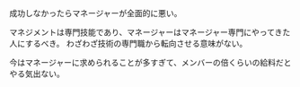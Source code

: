 成功しなかったらマネージャーが全面的に悪い。

マネジメントは専門技能であり、マネージャーはマネージャー専門にやってきた人にするべき。
わざわざ技術の専門職から転向させる意味がない。

今はマネージャーに求められることが多すぎて、メンバーの倍くらいの給料だとやる気出ない。
